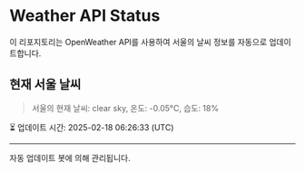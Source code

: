 
# Weather API Status

이 리포지토리는 OpenWeather API를 사용하여 서울의 날씨 정보를 자동으로 업데이트합니다.

## 현재 서울 날씨
> 서울의 현재 날씨: clear sky, 온도: -0.05°C, 습도: 18%

⏳ 업데이트 시간: 2025-02-18 06:26:33 (UTC)

---
자동 업데이트 봇에 의해 관리됩니다.
